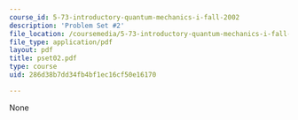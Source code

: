 ```yaml
---
course_id: 5-73-introductory-quantum-mechanics-i-fall-2002
description: 'Problem Set #2'
file_location: /coursemedia/5-73-introductory-quantum-mechanics-i-fall-2002/286d38b7dd34fb4bf1ec16cf50e16170_pset02.pdf
file_type: application/pdf
layout: pdf
title: pset02.pdf
type: course
uid: 286d38b7dd34fb4bf1ec16cf50e16170

---
```

None
